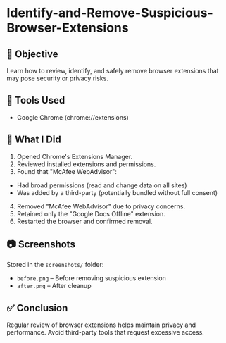 # Identify-and-Remove-Suspicious-Browser-Extensions
## 🎯 Objective
Learn how to review, identify, and safely remove browser extensions that may pose security or privacy risks.

## 🔧 Tools Used
- Google Chrome (chrome://extensions)

## 📝 What I Did
1. Opened Chrome's Extensions Manager.
2. Reviewed installed extensions and permissions.
3. Found that "McAfee WebAdvisor":
- Had broad permissions (read and change data on all sites)
- Was added by a third-party (potentially bundled without full consent)
4. Removed "McAfee WebAdvisor" due to privacy concerns.
5. Retained only the "Google Docs Offline" extension.
6. Restarted the browser and confirmed removal.

## 📷 Screenshots
Stored in the `screenshots/` folder:
- `before.png` – Before removing suspicious extension
- `after.png` – After cleanup

## ✅ Conclusion
Regular review of browser extensions helps maintain privacy and performance. Avoid third-party tools that request excessive access.

